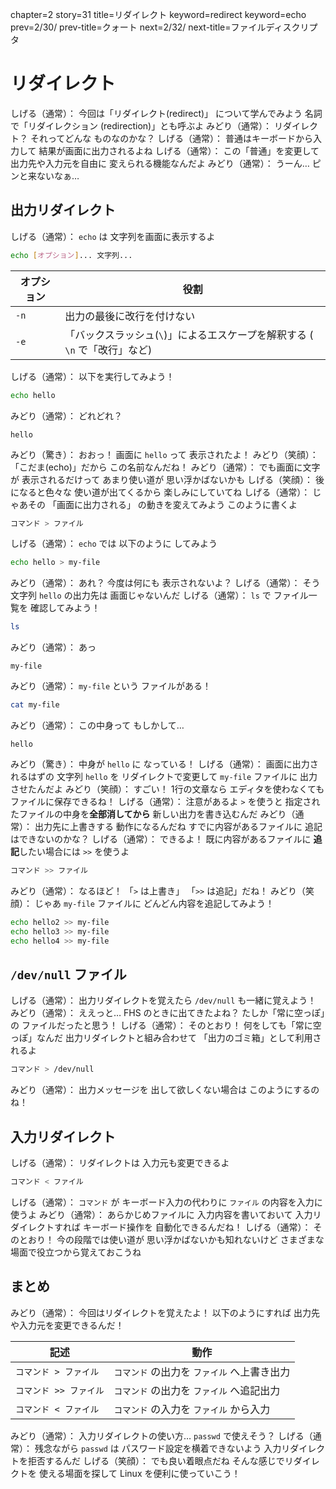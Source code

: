 chapter=2
story=31
title=リダイレクト
keyword=redirect
keyword=echo
prev=2/30/
prev-title=クォート
next=2/32/
next-title=ファイルディスクリプタ

# リダイレクト

しげる（通常）：
  今回は「リダイレクト(redirect)」
  について学んでみよう
  名詞で「リダイレクション
  (redirection)」とも呼ぶよ
みどり（通常）：
  リダイレクト？
  それってどんな
  ものなのかな？
しげる（通常）：
  普通はキーボードから入力して
  結果が画面に出力されるよね
しげる（通常）：
  この「普通」を変更して
  出力先や入力元を自由に
  変えられる機能なんだよ
みどり（通常）：
  うーん…
  ピンと来ないなぁ…

## 出力リダイレクト

しげる（通常）：
  `echo` は
  文字列を画面に表示するよ

```bash
echo [オプション]... 文字列...
```

オプション | 役割
---------- | ----
`-n`       | 出力の最後に改行を付けない
`-e`       | 「バックスラッシュ(`\`)」によるエスケープを解釈する ( `\n` で「改行」など)

しげる（通常）：
  以下を実行してみよう！

```bash
echo hello
```

みどり（通常）：
  どれどれ？

```console
hello
```

みどり（驚き）：
  おおっ！
  画面に `hello` って
  表示されたよ！
みどり（笑顔）：
  「こだま(echo)」だから
  この名前なんだね！
みどり（通常）：
  でも画面に文字が
  表示されるだけって
  あまり使い道が
  思い浮かばないかも
しげる（笑顔）：
  後になると色々な
  使い道が出てくるから
  楽しみにしていてね
しげる（通常）：
  じゃあその
  「画面に出力される」
  の動きを変えてみよう
  このように書くよ

```bash
コマンド > ファイル
```

しげる（通常）：
  `echo` では
  以下のように
  してみよう

```bash
echo hello > my-file
```

みどり（通常）：
  あれ？
  今度は何にも
  表示されないよ？
しげる（通常）：
  そう
  文字列 `hello` の出力先は
  画面じゃないんだ
しげる（通常）：
  `ls` で
  ファイル一覧を
  確認してみよう！

```bash
ls
```

みどり（通常）：
  あっ

```console
my-file
```

みどり（通常）：
  `my-file` という
  ファイルがある！

```bash
cat my-file
```

みどり（通常）：
  この中身って
  もしかして…

```console
hello
```

みどり（驚き）：
  中身が `hello` に
  なっている！
しげる（通常）：
  画面に出力されるはずの
  文字列 `hello` を
  リダイレクトで変更して
  `my-file` ファイルに
  出力させたんだよ
みどり（笑顔）：
  すごい！
  1行の文章なら
  エディタを使わなくても
  ファイルに保存できるね！
しげる（通常）：
  注意があるよ
  `>` を使うと
  指定されたファイルの中身を**全部消してから**
  新しい出力を書き込むんだ
みどり（通常）：
  出力先に上書きする
  動作になるんだね
  すでに内容があるファイルに
  追記はできないのかな？
しげる（通常）：
  できるよ！
  既に内容があるファイルに
  **追記**したい場合には `>>` を使うよ

```bash
コマンド >> ファイル
```

みどり（通常）：
  なるほど！
  「`>` は上書き」
  「`>>` は追記」だね！
みどり（笑顔）：
  じゃあ `my-file` ファイルに
  どんどん内容を追記してみよう！

```bash
echo hello2 >> my-file
echo hello3 >> my-file
echo hello4 >> my-file
```

## `/dev/null` ファイル

しげる（通常）：
  出力リダイレクトを覚えたら
  `/dev/null` も一緒に覚えよう！
みどり（通常）：
  ええっと…
  FHS のときに出てきたよね？
  たしか「常に空っぽ」の
  ファイルだったと思う！
しげる（通常）：
  そのとおり！
  何をしても「常に空っぽ」なんだ
  出力リダイレクトと組み合わせて
  「出力のゴミ箱」として利用されるよ

```bash
コマンド > /dev/null
```

みどり（通常）：
  出力メッセージを
  出して欲しくない場合は
  このようにするのね！

## 入力リダイレクト

しげる（通常）：
  リダイレクトは
  入力元も変更できるよ

```bash
コマンド < ファイル
```
しげる（通常）：
  `コマンド` が
  キーボード入力の代わりに
  `ファイル` の内容を入力に使うよ
みどり（通常）：
  あらかじめファイルに
  入力内容を書いておいて
  入力リダイレクトすれば
  キーボード操作を
  自動化できるんだね！
しげる（通常）：
  そのとおり！
  今の段階では使い道が
  思い浮かばないかも知れないけど
  さまざまな場面で役立つから覚えておこうね

## まとめ

みどり（通常）：
  今回はリダイレクトを覚えたよ！
  以下のようにすれば
  出力先や入力元を変更できるんだ！

記述                   | 動作
---------------------- | ----
`コマンド > ファイル`  | `コマンド` の出力を `ファイル` へ上書き出力
`コマンド >> ファイル` | `コマンド` の出力を `ファイル` へ追記出力
`コマンド < ファイル`  | `コマンド` の入力を `ファイル` から入力

みどり（通常）：
  入力リダイレクトの使い方…
  `passwd` で使えそう？
しげる（通常）：
  残念ながら `passwd` は
  パスワード設定を横着できないよう
  入力リダイレクトを拒否するんだ
しげる（笑顔）：
  でも良い着眼点だね
  そんな感じでリダイレクトを
  使える場面を探して
  Linux を便利に使っていこう！

